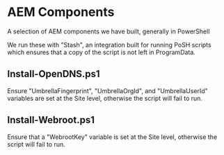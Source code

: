 # AEM Components

A selection of AEM components we have built, generally in PowerShell

 We run these with "Stash", an integration built for running PoSH scripts which ensures that a copy of the script is not left in ProgramData.


## Install-OpenDNS.ps1
Ensure "UmbrellaFingerprint", "UmbrellaOrgId", and "UmbrellaUserId" variables are set at the Site level, otherwise the script will fail to run.

## Install-Webroot.ps1
Ensure that a "WebrootKey" variable is set at the Site level, otherwise the script will fail to run.